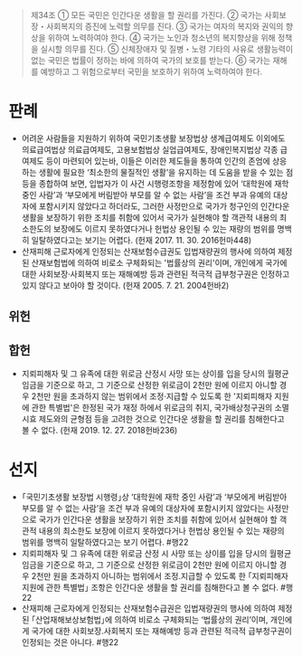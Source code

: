 > 제34조
> ① 모든 국민은 인간다운 생활을 할 권리를 가진다.
> ② 국가는 사회보장・사회복지의 증진에 노력할 의무를 진다.
> ③ 국가는 여자의 복지와 권익의 향상을 위하여 노력하여야 한다.
> ④ 국가는 노인과 청소년의 복지향상을 위해 정책을 실시할 의무를 진다.
> ⑤ 신체장애자 및 질병・노령 기타의 사유로 생활능력이 없는 국민은 법률이 정하는 바에 의하여 국가의 보호를 받는다.
> ⑥ 국가는 재해를 예방하고 그 위험으로부터 국민을 보호하기 위하여 노력하여야 한다.

# 판례
- 어려운 사람들을 지원하기 위하여 국민기초생활 보장법상 생계급여제도 이외에도 의료급여법상 의료급여제도, 고용보험법상 실업급여제도, 장애인복지법상 각종 급여제도 등이 마련되어 있는바, 이들은 이러한 제도들을 통하여 인간의 존엄에 상응하는 생활에 필요한 ‘최소한의 물질적인 생활’을 유지하는 데 도움을 받을 수 있는 점 등을 종합하여 보면, 입법자가 이 사건 시행령조항을 제정함에 있어 ‘대학원에 재학 중인 사람’과 ‘부모에게 버림받아 부모를 알 수 없는 사람’을 조건 부과 유예의 대상자에 포함시키지 않았다고 하더라도, 그러한 사정만으로 국가가 청구인의 인간다운 생활을 보장하기 위한 조치를 취함에 있어서 국가가 실현해야 할 객관적 내용의 최소한도의 보장에도 이르지 못하였다거나 헌법상 용인될 수 있는 재량의 범위를 명백히 일탈하였다고는 보기는 어렵다. (헌재 2017. 11. 30. 2016헌마448)
- 산재피해 근로자에게 인정되는 산재보험수급권도 입법재량권의 행사에 의하여 제정된 산재보험법에 의하여 비로소 구체화되는 '법률상의 권리'이며, 개인에게 국가에 대한 사회보장·사회복지 또는 재해예방 등과 관련된 적극적 급부청구권은 인정하고 있지 않다고 보아야 할 것이다. (헌재 2005. 7. 21. 2004헌바2)
## 위헌
## 합헌
- 지뢰피해자 및 그 유족에 대한 위로금 산정시 사망 또는 상이를 입을 당시의 월평균임금을 기준으로 하고, 그 기준으로 산정한 위로금이 2천만 원에 이르지 아니할 경우 2천만 원을 초과하지 않는 범위에서 조정·지급할 수 있도록 한 '지뢰피해자 지원에 관한 특별법'은 한정된 국가 재정 하에서 위로금의 취지, 국가배상청구권의 소멸시효 제도와의 균형점 등을 고려한 것으로 인간다운 생활을 할 권리를 침해한다고 볼 수 없다. (헌재 2019. 12. 27. 2018헌바236)
# 선지
- ｢국민기초생활 보장법 시행령｣상 ‘대학원에 재학 중인 사람’과 ‘부모에게 버림받아 부모를 알 수 없는 사람’을 조건 부과 유예의 대상자에 포함시키지 않았다는 사정만으로 국가가 인간다운 생활을 보장하기 위한 조치를 취함에 있어서 실현해야 할 객관적 내용의 최소한도 보장에 이르지 못하였다거나 헌법상 용인될 수 있는 재량의 범위를 명백히 일탈하였다고는 보기 어렵다. #행22
- 지뢰피해자 및 그 유족에 대한 위로금 산정 시 사망 또는 상이를 입을 당시의 월평균임금을 기준으로 하고, 그 기준으로 산정한 위로금이 2천만 원에 이르지 아니할 경우 2천만 원을 초과하지 아니하는 범위에서 조정․지급할 수 있도록 한 ｢지뢰피해자 지원에 관한 특별법｣ 조항은 인간다운 생활을 할 권리를 침해한다고 볼 수 없다. #행22
- 산재피해 근로자에게 인정되는 산재보험수급권은 입법재량권의 행사에 의하여 제정된 ｢산업재해보상보험법｣에 의하여 비로소 구체화되는 ‘법률상의 권리’이며, 개인에게 국가에 대한 사회보장․사회복지 또는 재해예방 등과 관련된 적극적 급부청구권이 인정되는 것은 아니다. #행22
